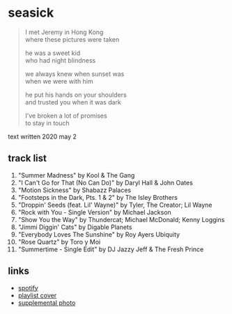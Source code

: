 # seasick

> I met Jeremy in Hong Kong  
> where these pictures were taken
>
> he was a sweet kid  
> who had night blindness
>
> we always knew when sunset was  
> when we were with him
>
> he put his hands on your shoulders  
> and trusted you when it was dark
>
> I've broken a lot of promises  
> to stay in touch

text written 2020 may 2

## track list

1. "Summer Madness" by Kool & The Gang
2. "I Can't Go for That (No Can Do)" by Daryl Hall & John Oates
3. "Motion Sickness" by Shabazz Palaces
4. "Footsteps in the Dark, Pts. 1 & 2" by The Isley Brothers
5. "Droppin' Seeds (feat. Lil' Wayne)" by Tyler, The Creator; Lil Wayne
6. "Rock with You - Single Version" by Michael Jackson
7. "Show You the Way" by Thundercat; Michael McDonald; Kenny Loggins
8. "Jimmi Diggin' Cats" by Digable Planets
9. "Everybody Loves The Sunshine" by Roy Ayers Ubiquity
10. "Rose Quartz" by Toro y Moi
11. "Summertime - Single Edit" by DJ Jazzy Jeff & The Fresh Prince

## links

- [spotify](https://open.spotify.com/playlist/2fzCX7osodgcruBFvbqo91)
- [playlist cover](./cover.jpeg)
- [supplemental photo](./supplement.jpeg)
